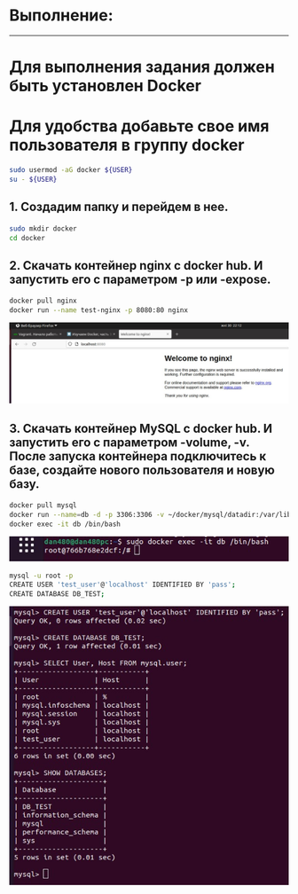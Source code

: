 # Выполнение:
************
# Для выполнения задания должен быть установлен Docker
# Для удобства добавьте свое имя пользователя в группу docker
```sh
sudo usermod -aG docker ${USER}
su - ${USER}
````

## 1. Создадим папку и перейдем в нее.  
   ```sh  
   sudo mkdir docker
   cd docker
   ```  
## 2. Скачать контейнер nginx с docker hub. И запустить его с параметром -p или -expose.
   ```sh
   docker pull nginx
   docker run --name test-nginx -p 8080:80 nginx
   ```
   <img src="https://github.com/dan480/DevOps_courses/blob/main/1.Containers-VMs/1.2.Docker/nginx.jpg" />  
   
## 3. Скачать контейнер MySQL с docker hub. И запустить его с параметром -volume, -v. После запуска контейнера подключитесь к базе, создайте нового пользователя и новую базу.  

   ```sh  
   docker pull mysql  
   docker run --name=db -d -p 3306:3306 -v ~/docker/mysql/datadir:/var/lib/mysql -e MYSQL_ROOT_PASSWORD=123 mysql  
   docker exec -it db /bin/bash  
   ```     
   <img src="https://github.com/dan480/DevOps_courses/blob/main/1.Containers-VMs/1.2.Docker/mysql.jpg" />  
   
   ```sh  
   mysql -u root -p
   CREATE USER 'test_user'@'localhost' IDENTIFIED BY 'pass';
   CREATE DATABASE DB_TEST;
   ```
   
   <img src="https://github.com/dan480/DevOps_courses/blob/main/1.Containers-VMs/1.2.Docker/DB_TEST.jpg" />  
   
